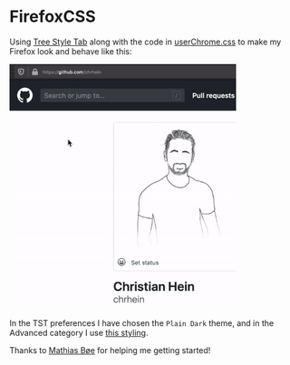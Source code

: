 # FirefoxCSS
Using [Tree Style Tab](https://addons.mozilla.org/en-US/firefox/addon/tree-style-tab/) along with the code in [userChrome.css](https://github.com/chrhein/FirefoxCSS/blob/master/styling/userChrome.css) to make my Firefox look and behave like this:

<img src="https://github.com/chrhein/FirefoxCSS/raw/master/assets/preview.gif" data-canonical-src="https://github.com/chrhein/FirefoxCSS/raw/master/assets/preview.gif" width=400/>

In the TST preferences I have chosen the `Plain Dark` theme, and in the Advanced category I use [this styling](https://github.com/chrhein/FirefoxCSS/blob/master/styling/treeStyleTabs.css).


Thanks to [Mathias Bøe](https://github.com/mrboen94) for helping me getting started!
